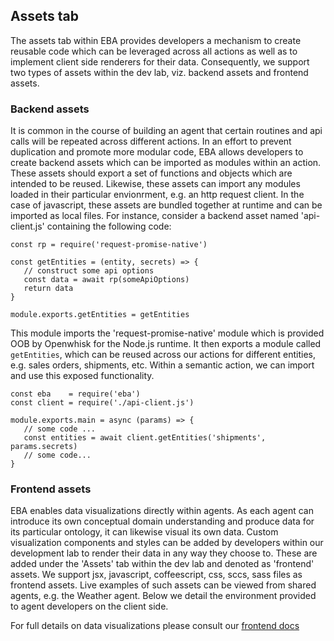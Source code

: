 ## Assets tab

The assets tab within EBA provides developers a mechanism to create reusable code which can be leveraged across all actions as well as to implement client side renderers for their data. Consequently, we support two types of assets within the dev lab, viz. backend assets and frontend assets.

### Backend assets

It is common in the course of building an agent that certain routines and api calls will be repeated across different actions. In an effort to prevent duplication and promote more modular code, EBA allows developers to create backend assets which can be imported as modules within an action. These assets should export a set of functions and objects which are intended to be reused. Likewise, these assets can import any modules loaded in their particular envionrment, e.g. an http request client. In the case of javascript, these assets are bundled together at runtime and can be imported as local files. For instance, consider a backend asset named 'api-client.js' containing the following code:

```
const rp = require('request-promise-native')

const getEntities = (entity, secrets) => {
   // construct some api options
   const data = await rp(someApiOptions)
   return data
}

module.exports.getEntities = getEntities
```

This module imports the 'request-promise-native' module which is provided OOB by Openwhisk for the Node.js runtime. It then 
exports a module called `getEntities`, which can be reused across our actions for different entities, e.g. sales orders, shipments, etc. Within a semantic action, we can import and use this exposed functionality.

```
const eba    = require('eba')
const client = require('./api-client.js')

module.exports.main = async (params) => {
   // some code ...
   const entities = await client.getEntities('shipments', params.secrets)
   // some code...
}
```

### Frontend assets

EBA enables data visualizations directly within agents. As each agent can introduce its own conceptual domain understanding and produce data for its particular ontology, it can likewise visual its own data. Custom visualization components and styles can be added by developers within our development lab to render their data in any way they choose to. These are added under the 'Assets' tab within the dev lab and denoted as 'frontend' assets. We support jsx, javascript, coffeescript, css, sccs, sass files as frontend assets. Live examples of such assets can be viewed from shared agents, e.g. the Weather agent. Below we detail the environment provided to agent developers on the client side.

For full details on data visualizations please consult our [frontend docs](./assets/Frontend.md)
